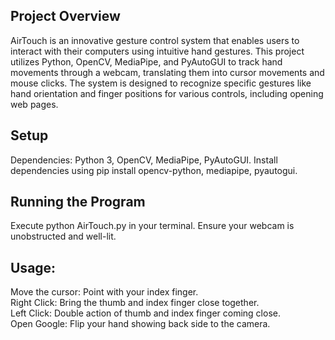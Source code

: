 ## Project Overview
AirTouch is an innovative gesture control system that enables users to interact with their computers using intuitive hand gestures. This project utilizes Python, OpenCV, MediaPipe, and PyAutoGUI
to track hand movements through a webcam, translating them into cursor movements and mouse clicks. The system is designed to recognize specific gestures like hand orientation and finger positions for 
various controls, including opening web pages.

## Setup
Dependencies: Python 3, OpenCV, MediaPipe, PyAutoGUI.
Install dependencies using pip install opencv-python, mediapipe, pyautogui.

## Running the Program
Execute python AirTouch.py in your terminal. Ensure your webcam is unobstructed and well-lit.

## Usage:
Move the cursor: Point with your index finger.  
Right Click: Bring the thumb and index finger close together.  
Left Click: Double action of thumb and index finger coming close.  
Open Google: Flip your hand showing back side to the camera.  
